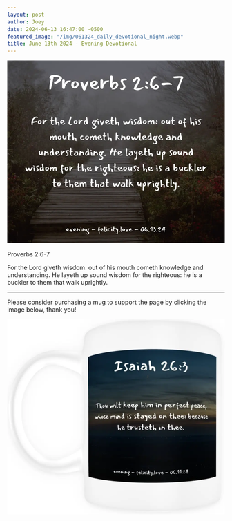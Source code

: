 ```yaml
---
layout: post
author: Joey
date: 2024-06-13 16:47:00 -0500
featured_image: "/img/061324_daily_devotional_night.webp"
title: June 13th 2024 - Evening Devotional
---
```


[![June 13th 2024 - Evening Devotional](/img/061324_daily_devotional_night.webp)](/img/061324_daily_devotional_night.webp)

Proverbs 2:6-7

For the Lord giveth wisdom: out of his mouth cometh knowledge and understanding. He layeth up sound wisdom for the righteous: he is a buckler to them that walk uprightly.

<hr>

Please consider purchasing a mug to support the page by clicking the image below, thank you!

[![June 13th 2024 - Evening Devotional - Mug](/img/mugs/061124_night_mug.webp)](https://www.joeybrinkman.com/shop)